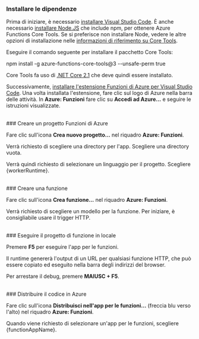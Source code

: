 ### Installare le dipendenze

Prima di iniziare, è necessario <a href="https://go.microsoft.com/fwlink/?linkid=2016593" target="_blank">installare Visual Studio Code</a>. È anche necessario <a href="https://go.microsoft.com/fwlink/?linkid=2016195" target="_blank">installare Node.JS</a> che include npm, per ottenere Azure Functions Core Tools. Se si preferisce non installare Node, vedere le altre opzioni di installazione nelle <a href="https://go.microsoft.com/fwlink/?linkid=2016192" target="_blank">informazioni di riferimento su Core Tools</a>.

Eseguire il comando seguente per installare il pacchetto Core Tools:

<MarkdownHighlighter>npm install -g azure-functions-core-tools@3 --unsafe-perm true</MarkdownHighlighter>

Core Tools fa uso di <a href="https://go.microsoft.com/fwlink/?linkid=2016373" target="_blank">.NET Core 2.1</a> che deve quindi essere installato.

Successivamente, <a href="https://go.microsoft.com/fwlink/?linkid=2016800" target="_blank">installare l'estensione Funzioni di Azure per Visual Studio Code</a>. Una volta installata l'estensione, fare clic sul logo di Azure nella barra delle attività. In **Azure: Funzioni** fare clic su **Accedi ad Azure...** e seguire le istruzioni visualizzate.

<br/>
### Creare un progetto Funzioni di Azure

Fare clic sull'icona **Crea nuovo progetto...** nel riquadro **Azure: Funzioni**.

Verrà richiesto di scegliere una directory per l'app. Scegliere una directory vuota.

Verrà quindi richiesto di selezionare un linguaggio per il progetto. Scegliere {workerRuntime}.

<br/>
### Creare una funzione

Fare clic sull'icona **Crea funzione...** nel riquadro **Azure: Funzioni**.

Verrà richiesto di scegliere un modello per la funzione. Per iniziare, è consigliabile usare il trigger HTTP.

<br/>
### Eseguire il progetto di funzione in locale

Premere **F5** per eseguire l'app per le funzioni.

Il runtime genererà l'output di un URL per qualsiasi funzione HTTP, che può essere copiato ed eseguito nella barra degli indirizzi del browser.

Per arrestare il debug, premere **MAIUSC + F5**.

<br/>
### Distribuire il codice in Azure

Fare clic sull'icona **Distribuisci nell'app per le funzioni...** (freccia blu verso l'alto) nel riquadro **Azure: Funzioni**.

Quando viene richiesto di selezionare un'app per le funzioni, scegliere {functionAppName}.
